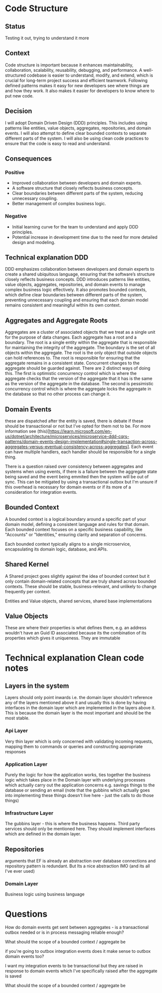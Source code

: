 # Code Structure

## Status

Testing it out, trying to understand it more

## Context

Code structure is important because it enhances maintainability, collaboration, scalability, reusability, debugging, and performance. A well-structured codebase is easier to understand, modify, and extend, which is crucial for long-term project success and efficient teamwork.
Following defined patterns makes it easy for new developers see where things are and how they work. It also makes it easier for developers to know where to put new code.

## Decision

I will adopt Domain Driven Design (DDD) principles. This includes using patterns like entities, value objects, aggregates, repositories, and domain events. I will also attempt to define clear bounded contexts to separate different parts of the system.
I will also be using clean code practices to ensure that the code is easy to read and understand.

## Consequences

### Positive

- Improved collaboration between developers and domain experts.
- A software structure that closely reflects business concepts.
- Clear boundaries between different parts of the system, reducing unnecessary coupling.
- Better management of complex business logic.

### Negative

- Initial learning curve for the team to understand and apply DDD principles.
- Potential increase in development time due to the need for more detailed design and modeling.

## Technical explanation DDD

DDD emphasizes collaboration between developers and domain experts to create a shared ubiquitous language, ensuring that the software’s structure closely reflects business concepts. DDD introduces patterns like entities, value objects, aggregates, repositories, and domain events to manage complex business logic effectively. It also promotes bounded contexts, which define clear boundaries between different parts of the system, preventing unnecessary coupling and ensuring that each domain model remains consistent and meaningful within its own context.

## Aggregates and Aggregate Roots

Aggregates are a cluster of associated objects that we treat as a single unit for the purpose of data changes. Each aggregate has a root and a boundary. The root is a single entity within the aggregate that is responsible for maintaining the integrity of the aggregate. The boundary is the set of all objects within the aggregate. The root is the only object that outside objects can hold references to. The root is responsible for ensuring that the aggregate remains in a consistent state.
Concurrent changes to the aggregate should be guarded against. There are 2 distinct ways of doing this. The first is optimistic concurrency control which is where the aggregate checks that the version of the aggregate that it has is the same as the version of the aggregate in the database. The second is pessimistic concurrency control which is where the aggregate locks the aggregate in the database so that no other process can change it.

## Domain Events

these are dispatched after the entity is saved, there is debate if these should be transactional or not but I've opted for them not to be. For more information see (this)[https://learn.microsoft.com/en-us/dotnet/architecture/microservices/microservice-ddd-cqrs-patterns/domain-events-design-implementation#single-transaction-across-aggregates-versus-eventual-consistency-across-aggregates].
Each event can have multiple handlers, each handler should be responsible for a single thing.

There is a question raised over consistency between aggregates and systems when using events, if there is a failure between the aggregate state being saved and the event being emmited then the system will be out of sync.
This can be mitigated by using a transactional outbox but I'm unsure if this overhead is necessary for domain events or if its more of a consideration for integration events.

## Bounded Context

A bounded context is a logical boundary around a specific part of your domain model, defining a consistent language and rules for that domain. Each bounded context focuses on a specific business capability, like "Accounts" or "Identities," ensuring clarity and separation of concerns.

Each bounded context typically aligns to a single microservice, encapsulating its domain logic, database, and APIs.

## Shared Kernel

A Shared project goes slightly against the idea of bounded context but it only contain domain-related concepts that are truly shared across bounded contexts. These should be stable, business-relevant, and unlikely to change frequently per context.

Entities and Value objects, shared services, shared base implementations

## Value Objects

These are where their properties is what defines them, e.g. an address wouldn't have an Guid ID associated because its the combination of its properties which gives it uniqueness. They are immutable

# Technical explanation Clean code notes

## Layers in the system

Layers should only point inwards i.e. the domain layer shouldn't reference any of the layers mentioned above it and usually this is done by having interfaces in the domain layer which are implemented in the layers above it. This is because the domain layer is the most important and should be the most stable.

### Api Layer

Very thin layer which is only concerned with validating incoming requests, mapping them to commands or queries and constructing appropriate responses

### Application Layer

Purely the logic for how the application works, ties together the business logic which takes place in the Domain layer with underlying processes which actually carry out the application concerns e.g. savings things to the database or sending an email (note that the gubbins which actually goes into implementing these things doesn't live here - just the calls to do those things)

### Infrastructure Layer

The gubbins layer - this is where the business happens. Third party services should only be mentioned here. They should implement interfaces which are defined in the domain layer.

## Repositories

arguments that EF is already an abstraction over database connections and repository pattern is redundant. But Its a nice abstraction IMO (and its all I've ever used)

### Domain Layer

Business logic using business language

# Questions

How do domain events get sent between aggregates - is a transactional outbox needed or is in process messaging reliable enough?

What should the scope of a bounded context / aggregate be

if you're going to outbox integration events does it make sense to outbox domain events too?

I want my integration events to be transactional but they are raised in response to domain events which I've specifically raised after the aggregate is saved

What should the scope of a bounded context / aggregate be
